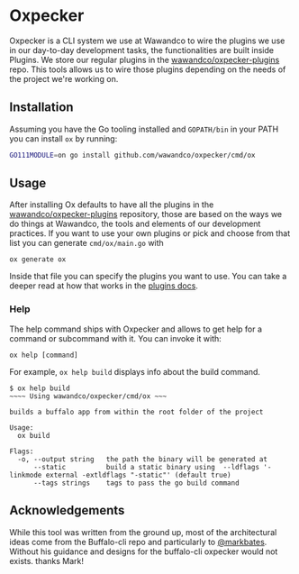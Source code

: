 # Oxpecker

Oxpecker is a CLI system we use at Wawandco to wire the plugins we use in our day-to-day development tasks, the functionalities are built inside Plugins. 
We store our regular plugins in the [wawandco/oxpecker-plugins](https://github.com/wawandco/oxpecker-plugins) repo. This tools allows us to wire those plugins depending on the needs of the project we're working on.

## Installation

Assuming you have the Go tooling installed and `GOPATH/bin` in your PATH you can install `ox` by running:

```sh
GO111MODULE=on go install github.com/wawandco/oxpecker/cmd/ox
```

## Usage

After installing Ox defaults to have all the plugins in the [wawandco/oxpecker-plugins](https://github.com/wawandco/oxpecker-plugins) repository, those are based on the ways we do things at Wawandco, the tools and elements of our development practices. If you want to use your own plugins or pick and choose from that list you can generate `cmd/ox/main.go` with 

```
ox generate ox
```

Inside that file you can specify the plugins you want to use. You can take a deeper read at how that works in the [plugins docs](docs/PLUGINS.md).

### Help

The help command ships with Oxpecker and allows to get help for a command or subcommand with it. You can invoke it with:

```
ox help [command]
```

For example, `ox help build` displays info about the build command.

```
$ ox help build      
~~~~ Using wawandco/oxpecker/cmd/ox ~~~

builds a buffalo app from within the root folder of the project

Usage:
  ox build 

Flags:
  -o, --output string   the path the binary will be generated at
      --static          build a static binary using  --ldflags '-linkmode external -extldflags "-static"' (default true)
      --tags strings    tags to pass the go build command
```

## Acknowledgements

While this tool was written from the ground up, most of the architectural ideas come from the Buffalo-cli repo and particularly to [@markbates](https://twitter.com/markbates). Without his guidance and designs for the buffalo-cli oxpecker would not exists. thanks Mark!